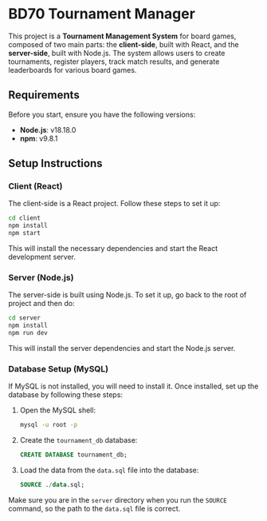# BD70 Tournament Manager

This project is a **Tournament Management System** for board games, composed of two main parts: the **client-side**, built with React, and the **server-side**, built with Node.js. The system allows users to create tournaments, register players, track match results, and generate leaderboards for various board games.

## Requirements

Before you start, ensure you have the following versions:
- **Node.js**: v18.18.0
- **npm**: v9.8.1

## Setup Instructions

### Client (React)

The client-side is a React project. Follow these steps to set it up:

```bash
cd client
npm install
npm start
```

This will install the necessary dependencies and start the React development server.

### Server (Node.js)

The server-side is built using Node.js. To set it up, go back to the root of project and then do:

```bash
cd server
npm install
npm run dev
```

This will install the server dependencies and start the Node.js server.

### Database Setup (MySQL)

If MySQL is not installed, you will need to install it. Once installed, set up the database by following these steps:

1. Open the MySQL shell:

   ```bash
   mysql -u root -p
   ```

2. Create the `tournament_db` database:

   ```sql
   CREATE DATABASE tournament_db;
   ```

3. Load the data from the `data.sql` file into the database:

   ```sql
   SOURCE ./data.sql;
   ```

Make sure you are in the `server` directory when you run the `SOURCE` command, so the path to the `data.sql` file is correct.
